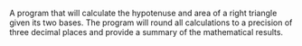 A program that will calculate the hypotenuse and area of a right triangle given 
its two bases. The program will round all calculations to a precision of three
decimal places and provide a summary of the mathematical results.
